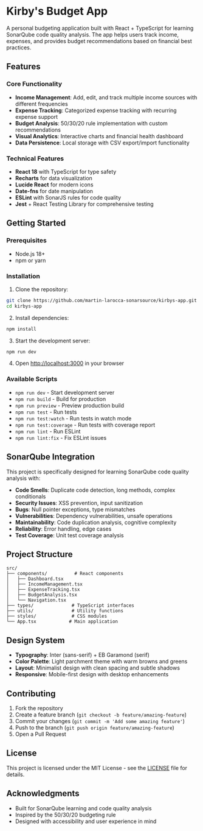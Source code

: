 # Kirby's Budget App

A personal budgeting application built with React + TypeScript for learning SonarQube code quality analysis. The app helps users track income, expenses, and provides budget recommendations based on financial best practices.

## Features

### Core Functionality
- **Income Management**: Add, edit, and track multiple income sources with different frequencies
- **Expense Tracking**: Categorized expense tracking with recurring expense support
- **Budget Analysis**: 50/30/20 rule implementation with custom recommendations
- **Visual Analytics**: Interactive charts and financial health dashboard
- **Data Persistence**: Local storage with CSV export/import functionality

### Technical Features
- **React 18** with TypeScript for type safety
- **Recharts** for data visualization
- **Lucide React** for modern icons
- **Date-fns** for date manipulation
- **ESLint** with SonarJS rules for code quality
- **Jest** + React Testing Library for comprehensive testing

## Getting Started

### Prerequisites
- Node.js 18+ 
- npm or yarn

### Installation

1. Clone the repository:
```bash
git clone https://github.com/martin-larocca-sonarsource/kirbys-app.git
cd kirbys-app
```

2. Install dependencies:
```bash
npm install
```

3. Start the development server:
```bash
npm run dev
```

4. Open [http://localhost:3000](http://localhost:3000) in your browser

### Available Scripts

- `npm run dev` - Start development server
- `npm run build` - Build for production
- `npm run preview` - Preview production build
- `npm run test` - Run tests
- `npm run test:watch` - Run tests in watch mode
- `npm run test:coverage` - Run tests with coverage report
- `npm run lint` - Run ESLint
- `npm run lint:fix` - Fix ESLint issues

## SonarQube Integration

This project is specifically designed for learning SonarQube code quality analysis with:

- **Code Smells**: Duplicate code detection, long methods, complex conditionals
- **Security Issues**: XSS prevention, input sanitization
- **Bugs**: Null pointer exceptions, type mismatches
- **Vulnerabilities**: Dependency vulnerabilities, unsafe operations
- **Maintainability**: Code duplication analysis, cognitive complexity
- **Reliability**: Error handling, edge cases
- **Test Coverage**: Unit test coverage analysis

## Project Structure

```
src/
├── components/          # React components
│   ├── Dashboard.tsx
│   ├── IncomeManagement.tsx
│   ├── ExpenseTracking.tsx
│   ├── BudgetAnalysis.tsx
│   └── Navigation.tsx
├── types/              # TypeScript interfaces
├── utils/              # Utility functions
├── styles/             # CSS modules
└── App.tsx            # Main application
```

## Design System

- **Typography**: Inter (sans-serif) + EB Garamond (serif)
- **Color Palette**: Light parchment theme with warm browns and greens
- **Layout**: Minimalist design with clean spacing and subtle shadows
- **Responsive**: Mobile-first design with desktop enhancements

## Contributing

1. Fork the repository
2. Create a feature branch (`git checkout -b feature/amazing-feature`)
3. Commit your changes (`git commit -m 'Add some amazing feature'`)
4. Push to the branch (`git push origin feature/amazing-feature`)
5. Open a Pull Request

## License

This project is licensed under the MIT License - see the [LICENSE](LICENSE) file for details.

## Acknowledgments

- Built for SonarQube learning and code quality analysis
- Inspired by the 50/30/20 budgeting rule
- Designed with accessibility and user experience in mind
